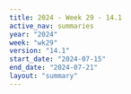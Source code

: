 ```yaml
---
title: 2024 - Week 29 - 14.1
active_nav: summaries
year: "2024"
week: "wk29"
version: "14.1"
start_date: "2024-07-15"
end_date: "2024-07-21"
layout: "summary"
---
```


